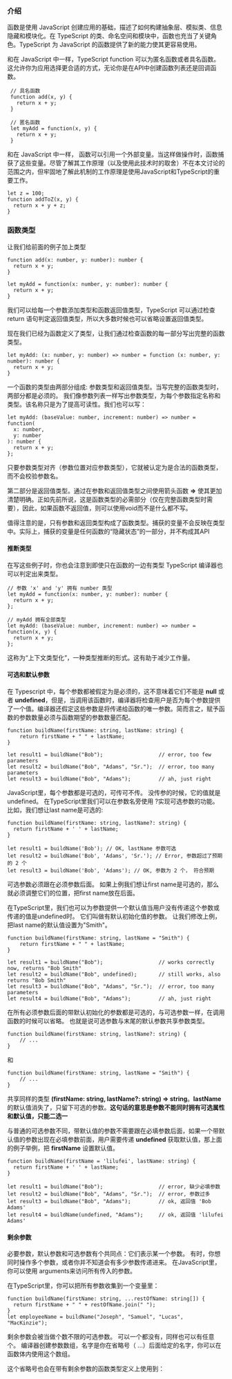 <!--
 * @Descripttion: 
 * @Version: 1.0.0
 * @Author: lilufei3
 * @Date: 2020-07-20 23:21:06
 * @LastEditors: lilufei3
 * @LastEditTime: 2020-07-22 09:38:34
--> 
### 介绍
函数是使用 JavaScript 创建应用的基础，描述了如何构建抽象层、模拟类、信息隐藏和模块化。在 TypeScript 的类、命名空间和模块中，函数也充当了关键角色。TypeScript 为 JavaScript 的函数提供了新的能力使其更容易使用。

和在 JavaScript 中一样，TypeScript function 可以为匿名函数或者具名函数。这允许你为应用选择更合适的方式，无论你是在API中创建函数列表还是回调函数。

```
 // 具名函数
 function add(x, y) {
   return x + y;
 }

 // 匿名函数
 let myAdd = function(x, y) {
   return x + y;
 }
```

和在 JavaScript 中一样， 函数可以引用一个外部变量。当这样做操作时，函数捕获了这些变量。尽管了解其工作原理（以及使用此技术时的取舍）不在本文讨论的范围之内，但牢固地了解此机制的工作原理是使用JavaScript和TypeScript的重要工作。

```
let z = 100;
function addToZ(x, y) {
  return x + y + z;
}
```

### 函数类型
让我们给前面的例子加上类型

```
function add(x: number, y: number): number {
  return x + y;
}

let myAdd = function(x: number, y: number): number {
  return x + y;
}
```
我们可以给每一个参数添加类型和函数返回值类型，TypeScript 可以通过检查 return 语句判定返回值类型，所以大多数时候也可以省略设置返回值类型。

现在我们已经为函数定义了类型，让我们通过检查函数的每一部分写出完整的函数类型。

```
let myAdd: (x: number, y: number) => number = function (x: number, y: number): number {
  return x + y;
}
```

一个函数的类型由两部分组成: 参数类型和返回值类型。当写完整的函数类型时，两部分都是必须的。
我们像参数列表一样写出参数类型，为每个参数指定名称和类型。该名称只是为了提高可读性。我们也可以写：
```
let myAdd: (baseValue: number, increment: number) => number = function(
  x: number,
  y: number
): number {
  return x + y;
};
```

只要参数类型对齐（参数位置对应参数类型），它就被认定为是合法的函数类型，而不会校验参数名。

第二部分是返回值类型。通过在参数和返回值类型之间使用箭头函数 **=>** 使其更加清楚明确。正如先前所说，这是函数类型的必需部分（仅在完整函数类型时需要），因此，如果函数不返回值，则可以使用void而不是什么都不写。

值得注意的是，只有参数和返回类型构成了函数类型。捕获的变量不会反映在类型中。实际上，捕获的变量是任何函数的“隐藏状态”的一部分，并不构成其API

#### 推断类型
在写这些例子时，你也会注意到即使只在函数的一边有类型 TypeScript 编译器也可以判定出来类型。
```
// 参数 'x' and 'y' 拥有 number 类型
let myAdd = function(x: number, y: number): number {
  return x + y;
};

// myAdd 拥有全部类型
let myAdd: (baseValue: number, increment: number) => number = function(x, y) {
  return x + y;
};
```

这称为“上下文类型化”，一种类型推断的形式。这有助于减少工作量。

#### 可选和默认参数
在 Typescript 中，每个参数都被假定为是必须的，这不意味着它们不能是 **null** 或者 **undefined**，但是，当调用该函数时，编译器将检查用户是否为每个参数提供了一个值。编译器还假定这些参数是将传递给函数的唯一参数。简而言之，赋予函数的参数数量必须与函数期望的参数数量匹配。
```
function buildName(firstName: string, lastName: string) {
    return firstName + " " + lastName;
}

let result1 = buildName("Bob");                  // error, too few parameters
let result2 = buildName("Bob", "Adams", "Sr.");  // error, too many parameters
let result3 = buildName("Bob", "Adams");         // ah, just right
```

JavaScript里，每个参数都是可选的，可传可不传。 没传参的时候，它的值就是undefined。 在TypeScript里我们可以在参数名旁使用 ?实现可选参数的功能。 比如，我们想让last name是可选的:
```
function buildName(firstName: string, lastName?: string) {
  return firstName + ' ' + lastName;
}

let result1 = buildName('Bob'); // OK, lastName 参数可选
let result2 = buildName('Bob', 'Adams', 'Sr.'); // Error, 参数超过了预期的 2 个
let result3 = buildName('Bob', 'Adams'); // OK, 参数为 2 个， 符合预期
```
可选参数必须跟在必须参数后面。 如果上例我们想让first name是可选的，那么就必须调整它们的位置，把first name放在后面。

在TypeScript里，我们也可以为参数提供一个默认值当用户没有传递这个参数或传递的值是undefined时。 它们叫做有默认初始化值的参数。 让我们修改上例，把last name的默认值设置为"Smith"。
```
function buildName(firstName: string, lastName = "Smith") {
    return firstName + " " + lastName;
}

let result1 = buildName("Bob");                  // works correctly now, returns "Bob Smith"
let result2 = buildName("Bob", undefined);       // still works, also returns "Bob Smith"
let result3 = buildName("Bob", "Adams", "Sr.");  // error, too many parameters
let result4 = buildName("Bob", "Adams");         // ah, just right
```

在所有必须参数后面的带默认初始化的参数都是可选的，与可选参数一样，在调用函数的时候可以省略。 也就是说可选参数与末尾的默认参数共享参数类型。
```
function buildName(firstName: string, lastName?: string) {
    // ...
}
```

和

```
function buildName(firstName: string, lastName = "Smith") {
    // ...
}
```
共享同样的类型 **(firstName: string, lastName?: string) => string**。**lastName** 的默认值消失了，只留下可选的参数。**这句话的意思是参数不能同时拥有可选属性和默认值，只能二选一**

与普通的可选参数不同，带默认值的参数不需要跟在必填参数后面，如果一个带默认值的参数出现在必填参数前面，用户需要传递 **undefined** 获取默认值，那上面的例子举例，把 **firstName** 设置默认值。
```
function buildName(firstName = 'lilufei', lastName: string) {
  return firstName + ' ' + lastName;
}

let result1 = buildName("Bob");                  // error, 缺少必填参数
let result2 = buildName("Bob", "Adams", "Sr.");  // error, 参数过多
let result3 = buildName("Bob", "Adams");         // ok, 返回值 'Bob Adams'
let result4 = buildName(undefined, "Adams");     // ok, 返回值 'lilufei Adams'
```

#### 剩余参数
必要参数，默认参数和可选参数有个共同点：它们表示某一个参数。 有时，你想同时操作多个参数，或者你并不知道会有多少参数传递进来。 在JavaScript里，你可以使用 arguments来访问所有传入的参数。

在TypeScript里，你可以把所有参数收集到一个变量里：
```
function buildName(firstName: string, ...restOfName: string[]) {
  return firstName + " " + restOfName.join(" ");
}
let employeeName = buildName("Joseph", "Samuel", "Lucas", "MacKinzie");
```
剩余参数会被当做个数不限的可选参数。 可以一个都没有，同样也可以有任意个。 编译器创建参数数组，名字是你在省略号（ ...）后面给定的名字，你可以在函数体内使用这个数组。

这个省略号也会在带有剩余参数的函数类型定义上使用到：


